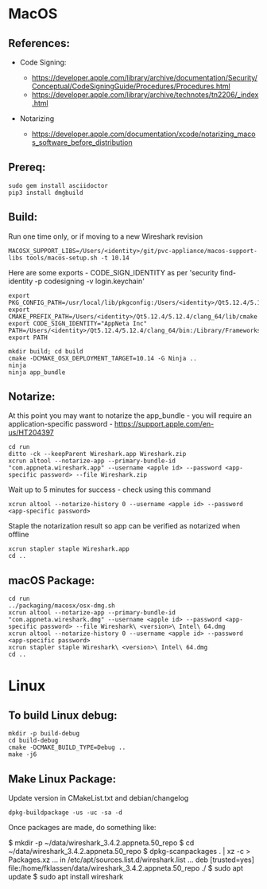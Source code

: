 MacOS
=====

References:
-----------

* Code Signing:
    * https://developer.apple.com/library/archive/documentation/Security/Conceptual/CodeSigningGuide/Procedures/Procedures.html
    * https://developer.apple.com/library/archive/technotes/tn2206/_index.html

* Notarizing
    * https://developer.apple.com/documentation/xcode/notarizing_macos_software_before_distribution

Prereq:
-------

    sudo gem install asciidoctor
    pip3 install dmgbuild

Build:
------

Run one time only, or if moving to a new Wireshark revision

    MACOSX_SUPPORT_LIBS=/Users/<identity>/git/pvc-appliance/macos-support-libs tools/macos-setup.sh -t 10.14

Here are some exports - CODE_SIGN_IDENTITY as per 'security find-identity -p codesigning -v login.keychain'

    export PKG_CONFIG_PATH=/usr/local/lib/pkgconfig:/Users/<identity>/Qt5.12.4/5.12.4/clang_64/lib/pkgconfig
    export CMAKE_PREFIX_PATH=/Users/<identity>/Qt5.12.4/5.12.4/clang_64/lib/cmake
    export CODE_SIGN_IDENTITY="AppNeta Inc"
    PATH=/Users/<identity>/Qt5.12.4/5.12.4/clang_64/bin:/Library/Frameworks/Python.framework/Versions/3.7/bin/:$PATH
    export PATH

    mkdir build; cd build
    cmake -DCMAKE_OSX_DEPLOYMENT_TARGET=10.14 -G Ninja ..
    ninja
    ninja app_bundle

Notarize:
---------

At this point you may want to notarize the app_bundle - you will require an
application-specific password - https://support.apple.com/en-us/HT204397

    cd run
    ditto -ck --keepParent Wireshark.app Wireshark.zip
    xcrun altool --notarize-app --primary-bundle-id "com.appneta.wireshark.app" --username <apple id> --password <app-specific password> --file Wireshark.zip

Wait up to 5 minutes for success - check using this command

    xcrun altool --notarize-history 0 --username <apple id> --password <app-specific password>

Staple the notarization result so app can be verified as notarized when offline

    xcrun stapler staple Wireshark.app
    cd ..

macOS Package:
--------------

    cd run
    ../packaging/macosx/osx-dmg.sh
    xcrun altool --notarize-app --primary-bundle-id "com.appneta.wireshark.dmg" --username <apple id> --password <app-specific password> --file Wireshark\ <version>\ Intel\ 64.dmg
    xcrun altool --notarize-history 0 --username <apple id> --password <app-specific password>
    xcrun stapler staple Wireshark\ <version>\ Intel\ 64.dmg
    cd ..

Linux
=====

To build Linux debug:
---------------------

    mkdir -p build-debug
    cd build-debug
    cmake -DCMAKE_BUILD_TYPE=Debug ..
    make -j6

Make Linux Package:
------------------

Update version in CMakeList.txt and debian/changelog

    dpkg-buildpackage -us -uc -sa -d

Once packages are made, do something like:

$ mkdir -p ~/data/wireshark_3.4.2.appneta.50_repo
$ cd ~/data/wireshark_3.4.2.appneta.50_repo
$ dpkg-scanpackages . | xz -c > Packages.xz
... in /etc/apt/sources.list.d/wireshark.list ...
deb [trusted=yes] file:/home/fklassen/data/wireshark_3.4.2.appneta.50_repo ./
$ sudo apt update
$ sudo apt install wireshark
